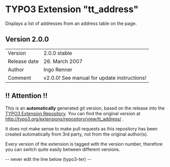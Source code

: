 # TYPO3 Extension "tt_address"
Displays a list of addresses from an address table on the page.

## Version 2.0.0




<table>
	<tr><td>Version</td><td>2.0.0 stable</td></tr>
	<tr><td>Release date</td><td>26. March 2007</td></tr>
	<tr><td>Author</td><td>Ingo Renner</td></tr>
	<tr><td>Comment</td><td>v2.0.0! See manual for update instructions!</td></tr>
</table>

## !! Attention !!
This is an **automatically** generated git version, based on the release into the [TYPO3 Extension Repository](http://www.typo3.org/extensions/).
You can find the original version at http://typo3.org/extensions/repository/view/tt_address/ .

It does not make sense to make pull requests as this repository has been created automatically from 3rd party, not from the original author(s).

Every version of the extension is tagged with the version number, therefore you can switch quite easily between different versions.


-- never edit the line below (typo3-ter) --